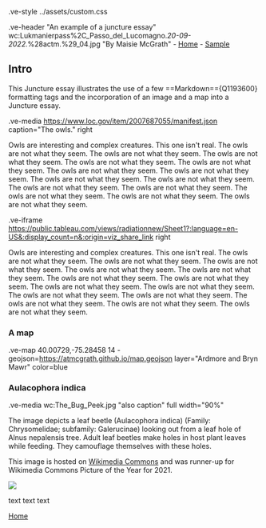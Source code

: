 .ve-style ../assets/custom.css

.ve-header "An example of a juncture essay" wc:Lukmanierpass%2C_Passo_del_Lucomagno._20-09-2022._%28actm.%29_04.jpg "By Maisie McGrath"
    - [Home](/)
    - [Sample](sample/)

## Intro

This Juncture essay illustrates the use of a few ==Markdown=={Q1193600} formatting tags and the incorporation of an image and a map into a Juncture essay.

.ve-media https://www.loc.gov/item/2007687055/manifest.json caption="The owls." right

Owls are interesting and complex creatures. This one isn't real. The owls are not what they seem. The owls are not what they seem. The owls are not what they seem. The owls are not what they seem. The owls are not what they seem. The owls are not what they seem. The owls are not what they seem. The owls are not what they seem. The owls are not what they seem. The owls are not what they seem. The owls are not what they seem. The owls are not what they seem. The owls are not what they seem. The owls are not what they seem.

.ve-iframe https://public.tableau.com/views/radiationnew/Sheet1?:language=en-US&:display_count=n&:origin=viz_share_link right

Owls are interesting and complex creatures. This one isn't real. The owls are not what they seem. The owls are not what they seem. The owls are not what they seem. The owls are not what they seem. The owls are not what they seem. The owls are not what they seem. The owls are not what they seem. The owls are not what they seem. The owls are not what they seem. The owls are not what they seem. The owls are not what they seem. The owls are not what they seem. The owls are not what they seem. The owls are not what they seem.

### A map

.ve-map 40.00729,-75.28458 14
    - geojson=https://atmcgrath.github.io/map.geojson layer="Ardmore and Bryn Mawr" color=blue

### Aulacophora indica

.ve-media wc:The_Bug_Peek.jpg "also caption" full width="90%"

The image depicts a leaf beetle (Aulacophora indica) (Family: Chrysomelidae; subfamily: Galerucinae) looking out from a leaf hole of Alnus nepalensis tree. Adult leaf beetles make holes in host plant leaves while feeding. They camouflage themselves with these holes.

This image is hosted on [Wikimedia Commons](https://commons.wikimedia.org/wiki/File:The_Bug_Peek.jpg) and was runner-up for Wikimedia Commons Picture of the Year for 2021.

<div class='tableauPlaceholder' id='viz1689620778657' style='position: relative'><noscript><a href='#'><img alt=' ' src='https:&#47;&#47;public.tableau.com&#47;static&#47;images&#47;ra&#47;radiationnew&#47;Sheet1&#47;1_rss.png' style='border: none' /></a></noscript><object class='tableauViz'  style='display:none;'><param name='host_url' value='https%3A%2F%2Fpublic.tableau.com%2F' /> <param name='embed_code_version' value='3' /> <param name='site_root' value='' /><param name='name' value='radiationnew&#47;Sheet1' /><param name='tabs' value='yes' /><param name='toolbar' value='yes' /><param name='static_image' value='https:&#47;&#47;public.tableau.com&#47;static&#47;images&#47;ra&#47;radiationnew&#47;Sheet1&#47;1.png' /> <param name='animate_transition' value='yes' /><param name='display_static_image' value='yes' /><param name='display_spinner' value='yes' /><param name='display_overlay' value='yes' /><param name='display_count' value='yes' /><param name='language' value='en-US' /></object></div>                <script type='text/javascript'>                    var divElement = document.getElementById('viz1689620778657');                    var vizElement = divElement.getElementsByTagName('object');                    vizElement.style.width='100%';vizElement.style.height=(divElement.offsetWidth*0.75)+'px';                    var scriptElement = document.createElement('script');                    scriptElement.src = 'https://public.tableau.com/javascripts/api/viz_v1.js';                    vizElement.parentNode.insertBefore(scriptElement, vizElement);                </script>


text
text 
text

[Home](/reactor-jct)